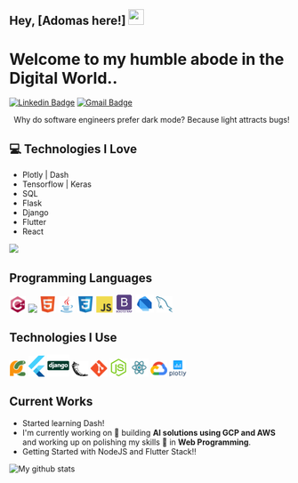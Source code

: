 ## Hey, [Adomas here!] <img src="https://media.giphy.com/media/hvRJCLFzcasrR4ia7z/giphy.gif" width="28px" height="28px">

<h1>Welcome to my humble abode in the Digital World..</h1> 

[![Linkedin Badge](https://img.shields.io/badge/-adomas-blue?style=flat-square&logo=Linkedin&logoColor=white&link=https://www.linkedin.com/in/adomas-valiukevi%C4%8Dius-08a139207/)](https://www.linkedin.com/in/adomas-valiukevi%C4%8Dius-08a139207) [![Gmail Badge](https://img.shields.io/badge/-adomasval04@gmail.com-c14438?style=flat-square&logo=Gmail&logoColor=white&link=mailto:adomasval04@gmail.com)](mailto:adomasval04@gmail.com) 

<div style="text-align: right"> Why do software engineers prefer dark mode? Because light attracts bugs! </div>

## :computer: Technologies I Love
* Plotly | Dash
* Tensorflow | Keras
* SQL
* Flask
* Django
* Flutter
* React

<img src = "https://github-readme-stats.vercel.app/api/top-langs/?username=Aduomas&layout=compact">

## Programming Languages
<img src = 'https://github.com/Aduomas/Aduomas/blob/main/images/cpp.svg' width='30'/> <img src = 'https://github.com/Aduomas/Aduomas/blob/main/images/python2.png' height='30'/>  <img src = 'https://github.com/Aduomas/Aduomas/blob/main/images/html.svg' width='30'/> <img src='https://github.com/Aduomas/Aduomas/blob/main/images/java.svg' width='30'/>  <img src = 'https://github.com/Aduomas/Aduomas/blob/main/images/css.svg' width='30'/> <img src = 'https://github.com/Aduomas/Aduomas/blob/main/images/js.svg' width='30'/> <img src = 'https://github.com/Aduomas/Aduomas/blob/main/images/bootstrap.svg' width='33'/> <img src = 'https://github.com/Aduomas/Aduomas/blob/main/images/dart.svg' width='33'/> <img src = 'https://github.com/Aduomas/Aduomas/blob/main/images/sql.svg' width='30'/>
 
 ## Technologies I Use
 <img src = 'https://github.com/Aduomas/Aduomas/blob/main/images/pycharm.svg' width='30'/> <img src = 'https://github.com/Aduomas/Aduomas/blob/main/images/flutter-logo.svg' width='30'/> <img src = 'https://github.com/Aduomas/Aduomas/blob/main/images/django.svg' height='40'/> <img src = 'https://github.com/Aduomas/Aduomas/blob/main/images/flask.png' width='30'/> <img src = 'https://github.com/Aduomas/Aduomas/blob/main/images/git.svg' width='30'/> <img src = 'https://github.com/Aduomas/Aduomas/blob/main/images/nodejs.svg' width='33'/> <img src = 'https://github.com/Aduomas/Aduomas/blob/main/images/react.svg' width='33'/> <img src = 'https://github.com/Aduomas/Aduomas/blob/main/images/google_cloud-icon.svg' width='30'/> <img src = 'https://github.com/Aduomas/Aduomas/blob/main/images/plot_ly-official.svg' width='30'/> 
 
## Current Works
 * Started learning Dash!
 * I'm currently working on 🔭 building **AI solutions using GCP and AWS** and working up on polishing my skills 🌱 in **Web Programming**.
 * Getting Started with NodeJS and Flutter Stack!!
 
![My github stats](https://github-readme-stats.vercel.app/api?username=Aduomas&show_icons=true&hide=%5B%22issues%22%5D)
 
 <!--
**Aduomas/Aduomas** is a ✨ _special_ ✨ repository because its `README.md` (this file) appears on your GitHub profile.

Here are some ideas to get you started:

- 🔭 I’m currently working on ...
- 🌱 I’m currently learning ...
- 👯 I’m looking to collaborate on ...
- 🤔 I’m looking for help with ...
- 💬 Ask me about ...
- 📫 How to reach me: ...
- 😄 Pronouns: ...
- ⚡ Fun fact: ...
-->

